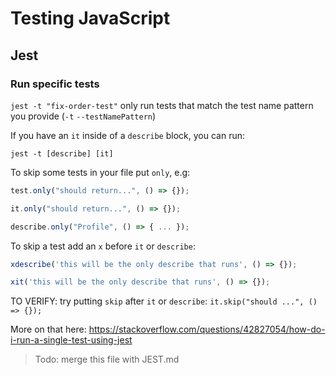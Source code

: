 
# Testing JavaScript

## Jest

### Run specific tests

`jest -t "fix-order-test"` only run tests that match the test name pattern you provide (`-t` `--testNamePattern`)

If you have an `it` inside of a `describe` block, you can run:

`jest -t [describe] [it]`

To skip some tests in your file put `only`, e.g:

```js
test.only("should return...", () => {});

it.only("should return...", () => {});

describe.only("Profile", () => { ... });
```

To skip a test add an `x` before `it` or `describe`:

```js
xdescribe('this will be the only describe that runs', () => {});

xit('this will be the only describe that runs', () => {});
```

TO VERIFY: try putting `skip` after `it` or `describe`: `it.skip("should ...", () => {});`

More on that here: https://stackoverflow.com/questions/42827054/how-do-i-run-a-single-test-using-jest

> Todo: merge this file with JEST.md

